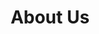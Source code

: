 ---
title: "About Us"
layout: "about"

# --- Hero Section ---
hero:
  background_image: "/images/about-hero.jpg"
  title: "About Us"
  
# --- Intro Section ---
intro:
  title: "Preserving Wealth for Generations"
  content: "Our success lies in responding to the specific needs of our clients & partners by ensuring their wealth is here for the long term. Since our establishment, our investment philosophy has been built on a foundation of trust, integrity & transparency. We believe in building lasting relationships with our clients."

# --- Core Values Section ---
core_values:
  title: "Our Core Values"
  values:
    - icon: "fa-solid fa-handshake"
      title: "Versatile Focus"
      description: "We deliver excellence to our clients and partners through a diverse team focused on a singular vision."
    - icon: "fa-solid fa-users"
      title: "Personable Relationships"
      description: "We put people at the core of our business and build transparent, long-term relationships."
    - icon: "fa-solid fa-lightbulb"
      title: "Creative Solutions"
      description: "We are problem solvers. Our ability to think creatively enables us to uncover unique opportunities."
    - icon: "fa-solid fa-chart-line"
      title: "Unwavering Commitment"
      description: "Our dedicated team of professionals are committed to excellence and ensuring our clients' success."

# --- Generational Wealth Section ---
generational_wealth:
  subtitle: "Our Mission"
  title: "Building Generational Wealth Together"
  content: "We provide comprehensive investment solutions designed to meet the unique needs of families and individuals seeking to secure their financial future. Our approach combines rigorous analysis with a personal touch, ensuring strategies are aligned with your long-term goals. From wealth growth to preservation, we guide you through every step.<br><br>Our dedication to client success is paramount. We believe in empowering our clients with the knowledge and tools necessary to make informed decisions about their wealth."
  button_text: "Discover Our Services"
  button_url: "/services"
  images:
    - "/images/building-wealth-1.jpg"
    - "/images/building-wealth-2.png"
    - "/images/building-wealth-3.jpg"

# --- Experience Section ---
experience:
  title: "Experience You Can Trust:"
  content: "Our track record speaks for itself. With years of experience and a deep understanding of market dynamics, we consistently deliver superior returns for our clients. We navigate complexities, identify opportunities, and execute strategies that build and preserve wealth. Trust us to be your partner in financial success."
  stats:
    - value: "£500K+"
      label: "Average Client Portfolio"
    - value: "15+"
      label: "Years of Experience"
    - value: "98%"
      label: "Client Retention Rate"
  images:
    - "/images/experience-main.jpg"
    - "/images/experience-thumb-1.jpg"
    - "/images/experience-thumb-2.png"

# --- CTA Section ---
cta:
  title: "Ready to Start Your Investment Journey?"
  button_text: "Get Started"
  button_url: "/contact"
---